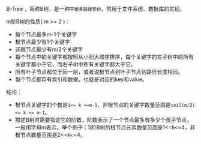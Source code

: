 B-Tree ，简称B树，是一种`平衡多路搜索树`，常用于文件系统、数据库的实现。

m阶B树的性质( m >= 2 )：

- 每个节点最多m-1个关键字
- 根节点最少有1个关键字
- 非跟节点最少有m/2个关键字
- 每个节点中的关键字都按照从小到大顺序排序，每个关键字的左子树中的所有关键字都小于它，而右子树中所有关键字都大于它。
- 所有叶子节点都位于同一层，或者说根节点到叶子节点到路径长度相同。
- 每个节点都存有索引和数据，也就是对应的key和value。

结论：

- 根节点关键字的个数是`1<= k <=m-1`，非根节点的关键字数量范围是`ceil(m/2) <= k <= m-1`。
- 描述B树时需要指定它的阶数，阶数表示了一个节点最多有多少个孩子节点，一般用字母m表示。举个例子：5阶B树的根节点元素数量范围是1<=k<=4，非根节点数量范围是2<=k<=4。

